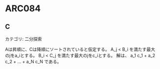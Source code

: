 # ARC084

## C
カテゴリ: 二分探索

Aは昇順に、Cは降順にソートされていると仮定する。
A_j < B_i を満たす最大のjをa_iとする。
B_i < C_j を満たす最大のjをc_iとする。
解は、 a_1 c_1 + a_2 c_2 + ... + a_N c_N である。
